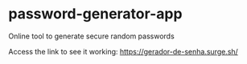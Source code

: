 # password-generator-app
Online tool to generate secure random passwords 

Access the link to see it working: https://gerador-de-senha.surge.sh/ 